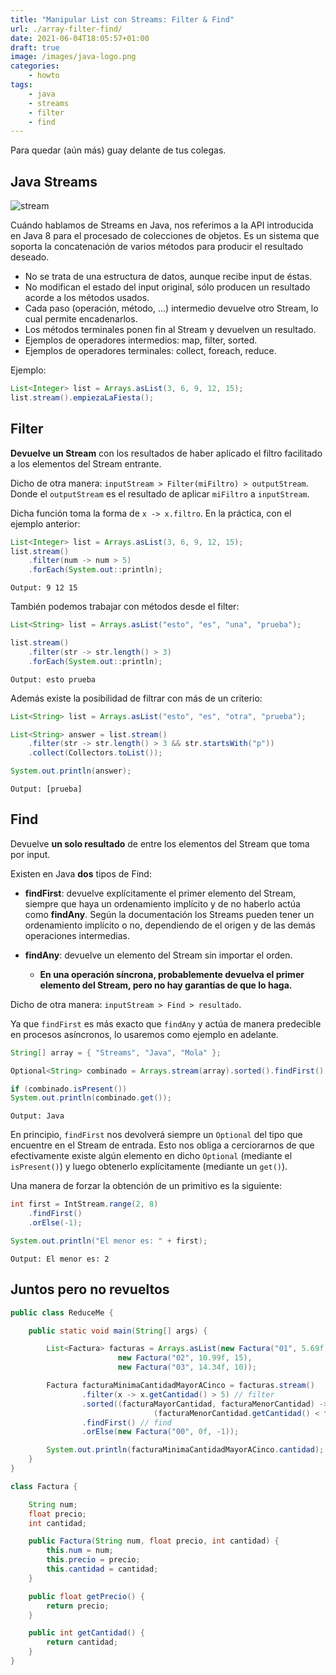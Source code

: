 ```yaml
---
title: "Manipular List con Streams: Filter & Find"
url: ./array-filter-find/
date: 2021-06-04T18:05:57+01:00
draft: true
image: /images/java-logo.png
categories:
    - howto
tags:
    - java
    - streams
    - filter
    - find
---
```


Para quedar (aún más) guay delante de tus colegas.

<!--more-->

## Java Streams

![stream](../../../images/stream.gif)

Cuándo hablamos de Streams en Java, nos referimos a la API introducida en Java 8 para el procesado de colecciones de objetos.
Es un sistema que soporta la concatenación de varios métodos para producir el resultado deseado.

-   No se trata de una estructura de datos, aunque recibe input de éstas.
-   No modifican el estado del input original, sólo producen un resultado acorde a los métodos usados.
-   Cada paso (operación, método, ...) intermedio devuelve otro Stream, lo cual permite encadenarlos.
-   Los métodos terminales ponen fin al Stream y devuelven un resultado.
-   Ejemplos de operadores intermedios: map, filter, sorted.
-   Ejemplos de operadores terminales: collect, foreach, reduce.

Ejemplo:

```Java
List<Integer> list = Arrays.asList(3, 6, 9, 12, 15);
list.stream().empiezaLaFiesta();
```

## Filter

**Devuelve un Stream** con los resultados de haber aplicado el filtro facilitado a los elementos del Stream entrante.

Dicho de otra manera: `inputStream > Filter(miFiltro) > outputStream`.
Donde el `outputStream` es el resultado de aplicar `miFiltro` a `inputStream`.

Dicha función toma la forma de `x -> x.filtro`.
En la práctica, con el ejemplo anterior:

```Java
List<Integer> list = Arrays.asList(3, 6, 9, 12, 15);
list.stream()
	.filter(num -> num > 5)
	.forEach(System.out::println);
```

`Output: 9 12 15`

También podemos trabajar con métodos desde el filter:

```Java
List<String> list = Arrays.asList("esto", "es", "una", "prueba");

list.stream()
	.filter(str -> str.length() > 3)
	.forEach(System.out::println);
```

`Output: esto prueba`

Además existe la posibilidad de filtrar con más de un criterio:

```Java
List<String> list = Arrays.asList("esto", "es", "otra", "prueba");

List<String> answer = list.stream()
	.filter(str -> str.length() > 3 && str.startsWith("p"))
	.collect(Collectors.toList());

System.out.println(answer);
```

`Output: [prueba]`

## Find

Devuelve **un solo resultado** de entre los elementos del Stream que toma por input.

Existen en Java **dos** tipos de Find:

-   **findFirst**: devuelve explícitamente el primer elemento del Stream, siempre que haya un ordenamiento implícito y de no haberlo actúa como **findAny**.
    Según la documentación los Streams pueden tener un ordenamiento implícito o no, dependiendo de el origen y de las demás operaciones intermedias.

-   **findAny**: devuelve un elemento del Stream sin importar el orden.

    -   **En una operación síncrona, probablemente devuelva el primer elemento del Stream, pero no hay garantías de que lo haga.**

Dicho de otra manera: `inputStream > Find > resultado`.

Ya que `findFirst` es más exacto que `findAny` y actúa de manera predecible en procesos asíncronos, lo usaremos como ejemplo en adelante.

```Java
String[] array = { "Streams", "Java", "Mola" };

Optional<String> combinado = Arrays.stream(array).sorted().findFirst();

if (combinado.isPresent())
System.out.println(combinado.get());
```

`Output: Java`

En principio, `findFirst` nos devolverá siempre un `Optional` del tipo que encuentre en el Stream de entrada.
Esto nos obliga a cerciorarnos de que efectivamente existe algún elemento en dicho `Optional` (mediante el `isPresent()`) y luego obtenerlo explícitamente (mediante un `get()`).

Una manera de forzar la obtención de un primitivo es la siguiente:

```Java
int first = IntStream.range(2, 8)
	.findFirst()
	.orElse(-1);

System.out.println("El menor es: " + first);
```

`Output: El menor es: 2`

## Juntos pero no revueltos

```Java
public class ReduceMe {

    public static void main(String[] args) {

        List<Factura> facturas = Arrays.asList(new Factura("01", 5.69f, 2),
						new Factura("02", 10.99f, 15),
						new Factura("03", 14.34f, 10));

        Factura facturaMinimaCantidadMayorACinco = facturas.stream()
                .filter(x -> x.getCantidad() > 5) // filter
                .sorted((facturaMayorCantidad, facturaMenorCantidad) ->
                                (facturaMenorCantidad.getCantidad() < facturaMayorCantidad.getCantidad()) ? 1 : -1)
                .findFirst() // find
                .orElse(new Factura("00", 0f, -1));

        System.out.println(facturaMinimaCantidadMayorACinco.cantidad); // 10
	}
}

class Factura {

    String num;
    float precio;
    int cantidad;

    public Factura(String num, float precio, int cantidad) {
        this.num = num;
        this.precio = precio;
        this.cantidad = cantidad;
    }

    public float getPrecio() {
        return precio;
    }

    public int getCantidad() {
        return cantidad;
    }
}

```

